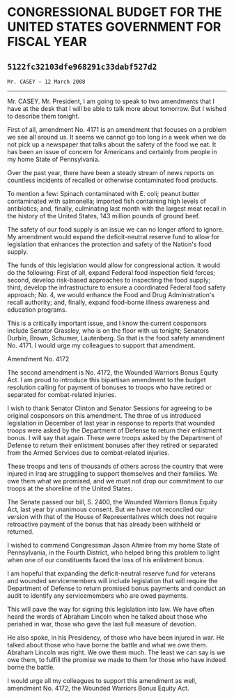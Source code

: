 # CONGRESSIONAL BUDGET FOR THE UNITED STATES GOVERNMENT FOR FISCAL YEAR
## `5122fc32103dfe968291c33dabf527d2`
`Mr. CASEY — 12 March 2008`

---


Mr. CASEY. Mr. President, I am going to speak to two amendments that 
I have at the desk that I will be able to talk more about tomorrow. But 
I wished to describe them tonight.

First of all, amendment No. 4171 is an amendment that focuses on a 
problem we see all around us. It seems we cannot go too long in a week 
when we do not pick up a newspaper that talks about the safety of the 
food we eat. It has been an issue of concern for Americans and 
certainly from people in my home State of Pennsylvania.

Over the past year, there have been a steady stream of news reports 
on countless incidents of recalled or otherwise contaminated food 
products.

To mention a few: Spinach contaminated with E. coli; peanut butter 
contaminated with salmonella; imported fish containing high levels of 
antibiotics; and, finally, culminating last month with the largest meat 
recall in the history of the United States, 143 million pounds of 
ground beef.

The safety of our food supply is an issue we can no longer afford to 
ignore. My amendment would expand the deficit-neutral reserve fund to 
allow for legislation that enhances the protection and safety of the 
Nation's food supply.

The funds of this legislation would allow for congressional action. 
It would do the following: First of all, expand Federal food inspection 
field forces; second, develop risk-based approaches to inspecting the 
food supply; third, develop the infrastructure to ensure a coordinated 
Federal food safety approach; No. 4, we would enhance the Food and Drug 
Administration's recall authority; and, finally, expand food-borne 
illness awareness and education programs.

This is a critically important issue, and I know the current 
cosponsors include Senator Grassley, who is on the floor with us 
tonight; Senators Durbin, Brown, Schumer, Lautenberg. So that is the 
food safety amendment No. 4171. I would urge my colleagues to support 
that amendment.















 Amendment No. 4172


The second amendment is No. 4172, the Wounded Warriors Bonus Equity 
Act. I am proud to introduce this bipartisan amendment to the budget 
resolution calling for payment of bonuses to troops who have retired or 
separated for combat-related injuries.

I wish to thank Senator Clinton and Senator Sessions for agreeing to 
be original cosponsors on this amendment. The three of us introduced 
legislation in December of last year in response to reports that 
wounded troops were asked by the Department of Defense to return their 
enlistment bonus. I will say that again. These were troops asked by the 
Department of Defense to return their enlistment bonuses after they 
retired or separated from the Armed Services due to combat-related 
injuries.

These troops and tens of thousands of others across the country that 
were injured in Iraq are struggling to support themselves and their 
families. We owe them what we promised, and we must not drop our 
commitment to our troops at the shoreline of the United States.

The Senate passed our bill, S. 2400, the Wounded Warriors Bonus 
Equity Act, last year by unanimous consent. But we have not reconciled 
our version with that of the House of Representatives which does not 
require retroactive payment of the bonus that has already been withheld 
or returned.

I wished to commend Congressman Jason Altmire from my home State of 
Pennsylvania, in the Fourth District, who helped bring this problem to 
light when one of our constituents faced the loss of his enlistment 
bonus.

I am hopeful that expanding the deficit-neutral reserve fund for 
veterans and wounded servicemembers will include legislation that will 
require the Department of Defense to return promised bonus payments and 
conduct an audit to identify any servicemembers who are owed payments.

This will pave the way for signing this legislation into law. We have 
often heard the words of Abraham Lincoln when he talked about those who 
perished in war, those who gave the last full measure of devotion.

He also spoke, in his Presidency, of those who have been injured in 
war. He talked about those who have borne the battle and what we owe 
them. Abraham Lincoln was right. We owe them much. The least we can say 
is we owe them, to fulfill the promise we made to them for those who 
have indeed borne the battle.

I would urge all my colleagues to support this amendment as well, 
amendment No. 4172, the Wounded Warriors Bonus Equity Act.